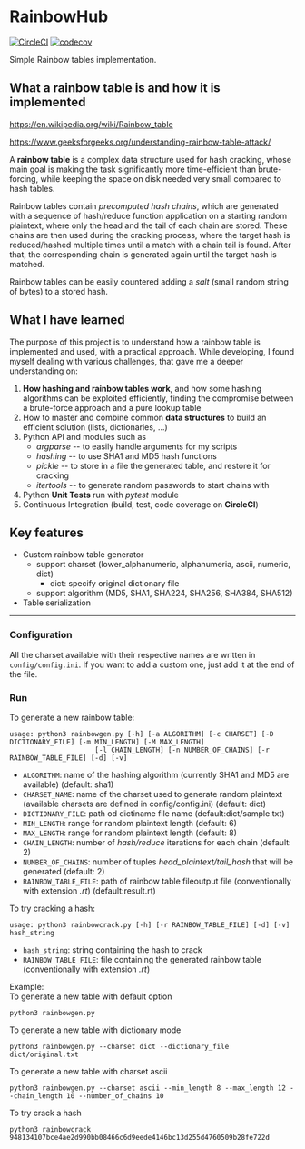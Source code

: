 # RainbowHub
[![CircleCI](https://circleci.com/gh/bobctr/rainbowhub.svg?style=svg)](https://circleci.com/gh/bobctr/rainbowhub) [![codecov](https://codecov.io/gh/bobctr/rainbowhub/branch/master/graph/badge.svg)](https://codecov.io/gh/bobctr/rainbowhub)


Simple Rainbow tables implementation.

## What a rainbow table is and how it is implemented
https://en.wikipedia.org/wiki/Rainbow_table

https://www.geeksforgeeks.org/understanding-rainbow-table-attack/

A **rainbow table** is a complex data structure used for hash cracking, whose main goal is making the task significantly more time-efficient than brute-forcing, while keeping the space on disk needed very small compared to hash tables.

Rainbow tables contain *precomputed hash chains*, which are generated with a sequence of hash/reduce function application on a starting random plaintext, where only the head and the tail of each chain are stored.
These chains are then used during the cracking process, where the target hash is reduced/hashed multiple times until a match with a chain tail is found.
After that, the corresponding chain is generated again until the target hash is matched.

Rainbow tables can be easily countered adding a *salt* (small random string of bytes) to a stored hash.

## What I have learned
The purpose of this project is to understand how a rainbow table is implemented and used, with a practical approach.
While developing, I found myself dealing with various challenges, that gave me a deeper understanding on:

  1. **How hashing and rainbow tables work**, and how some hashing algorithms can be exploited efficiently, finding the compromise between a brute-force approach and a pure lookup table
  2. How to master and combine common **data structures** to build an efficient solution (lists, dictionaries, ...)
  3. Python API and modules such as
     * _argparse_ -- to easily handle arguments for my scripts
     * _hashing_ -- to use SHA1 and MD5 hash functions
     * _pickle_ -- to store in a file the generated table, and restore it for cracking
     * _itertools_ -- to generate random passwords to start chains with
  4. Python **Unit Tests** run with _pytest_ module
  5. Continuous Integration (build, test, code coverage on **CircleCI**) 

## Key features
  - Custom rainbow table generator
    - support charset (lower_alphanumeric, alphanumeria, ascii, numeric, dict)
      - dict: specify original dictionary file
    - support algorithm (MD5, SHA1, SHA224, SHA256, SHA384, SHA512)
  - Table serialization
  
------

### Configuration
All the charset available with their respective names are written in ```config/config.ini```.
If you want to add a custom one, just add it at the end of the file.

### Run
To generate a new rainbow table:

```
usage: python3 rainbowgen.py [-h] [-a ALGORITHM] [-c CHARSET] [-D DICTIONARY_FILE] [-m MIN_LENGTH] [-M MAX_LENGTH]
                     [-l CHAIN_LENGTH] [-n NUMBER_OF_CHAINS] [-r RAINBOW_TABLE_FILE] [-d] [-v]

```
- ```ALGORITHM```: name of the hashing algorithm (currently SHA1 and MD5 are available) (default: sha1)
- ```CHARSET_NAME```: name of the charset used to generate random plaintext (available charsets are defined in config/config.ini) (default: dict)
- ```DICTIONARY_FILE```: path od dictiname file name (default:dict/sample.txt)
- ```MIN_LENGTH```: range for random plaintext length (default: 6)
- ```MAX_LENGTH```: range for random plaintext length (default: 8)
- ```CHAIN_LENGTH```: number of *hash/reduce* iterations for each chain (default: 2)
- ```NUMBER_OF_CHAINS```: number of tuples *head_plaintext/tail_hash* that will be generated (default: 2)
- ```RAINBOW_TABLE_FILE```: path of rainbow table fileoutput file (conventionally with extension *.rt*) (default:result.rt)

To try cracking a hash:

```
usage: python3 rainbowcrack.py [-h] [-r RAINBOW_TABLE_FILE] [-d] [-v] hash_string
```
- ```hash_string```: string containing the hash to crack
- ```RAINBOW_TABLE_FILE```: file containing the generated rainbow table (conventionally with extension *.rt*)

Example:  
To generate a new table with default option
```
python3 rainbowgen.py
```
To generate a new table with dictionary mode
```
python3 rainbowgen.py --charset dict --dictionary_file dict/original.txt
```
To generate a new table with charset ascii
```
python3 rainbowgen.py --charset ascii --min_length 8 --max_length 12 --chain_length 10 --number_of_chains 10
```
To try crack a hash
```
python3 rainbowcrack 948134107bce4ae2d990bb08466c6d9eede4146bc13d255d4760509b28fe722d
```
